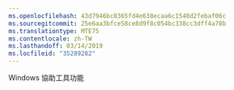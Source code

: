 ```yaml
---
ms.openlocfilehash: 43d7946bc8365fd4e638ecaa6c1548d2febaf06c
ms.sourcegitcommit: 25e6aa3bfce58ce8d9f8c054bc338cc3dff4a78b
ms.translationtype: MTE75
ms.contentlocale: zh-TW
ms.lasthandoff: 03/14/2019
ms.locfileid: "35289282"
---
```

Windows 協助工具功能